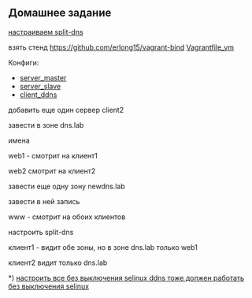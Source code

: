 Домашнее задание
---------------------
[настраиваем split-dns](https://github.com/kyourselfer/OTUS_LinuxAdmin201804/tree/master/lesson13_dns/1)

взять стенд https://github.com/erlong15/vagrant-bind [Vagrantfile_vm](https://github.com/kyourselfer/OTUS_LinuxAdmin201804/blob/master/lesson13_dns/Vagrantfile)

Конфиги:
* [server_master](https://github.com/kyourselfer/OTUS_LinuxAdmin201804/blob/master/lesson13_dns/1/named_master.conf)
* [server_slave]()
* [client_ddns](https://github.com/kyourselfer/OTUS_LinuxAdmin201804/blob/master/lesson13_dns/1/clientddns/)


добавить еще один сервер client2

завести в зоне dns.lab 

имена

web1 - смотрит на клиент1

web2 смотрит на клиент2

завести еще одну зону newdns.lab

завести в ней запись

www - смотрит на обоих клиентов

настроить split-dns

клиент1 - видит обе зоны, но в зоне dns.lab только web1

клиент2 видит только dns.lab

*) [настроить все без выключения selinux
ddns тоже должен работать без выключения selinux](https://github.com/kyourselfer/OTUS_LinuxAdmin201804/tree/master/lesson13_dns/extra)
